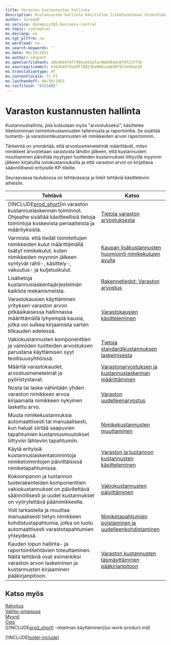 ```yaml
---
title: Varaston kustannusten hallinta
description: Kustannusten hallinta käsittelee liiketoiminnan toimintokustannusten tallennusta ja raportointia. Se sisältää tuotanto- ja varastointikustannusten eli nimikkeiden arvon raportoinnin.
author: SorenGP
ms.service: dynamics365-business-central
ms.topic: conceptual
ms.devlang: na
ms.tgt_pltfrm: na
ms.workload: na
ms.search.keywords: ''
ms.date: 06/16/2021
ms.author: edupont
ms.openlocfilehash: a0b466979f749e2d42afac06899a9c079f23ff56
ms.sourcegitcommit: e562b45fda20ff88230e086caa6587913eddae26
ms.translationtype: HT
ms.contentlocale: fi-FI
ms.lasthandoff: 06/30/2021
ms.locfileid: "6321885"
---
```

# <a name="managing-inventory-costs"></a>Varaston kustannusten hallinta
Kustannushallinta, jota kutsutaan myös "arvostukseksi", käsittelee liiketoiminnan toimintokustannusten tallennusta ja raportointia. Se sisältää tuotanto- ja varastointikustannusten eli nimikkeiden arvon raportoinnin..   

Tärkeintä on ymmärtää, että arvostusmenetelmät määrittävät, miten nimikkeet arvostetaan varastosta lähdön jälkeen, että kustannusten muuttaminen päivittää myytyjen tuotteiden kustannukset liittyvillä myynnin jälkeen kirjatuilla ostokustannuksilla ja että varaston arvot on kirjattava säännöllisesti erityisille KP-tileille.

Seuraavassa taulukossa on tehtäväsarja ja linkit tehtäviä käsitteleviin aiheisiin.

|**Tehtävä**|**Katso**|  
|------------|-------------|  
|[!INCLUDE[prod_short](includes/prod_short.md)]in varaston kustannuslaskennan toiminnot. Ohjeaihe sisältää käsitteellisiä tietoja toimintoja koskevista periaatteista ja määrityksistä.|[Tietoja varaston arvostuksesta](finance-learn-about-costing.md)|  
|Varmista. että tiedät toimitettujen nimikkeiden kulut määrittämällä lisätyt nimikekulut, kuten nimikkeiden myynnin jälkeen syntyvät rahti-, käsittely-, vakuutus- ja kuljetuskulut.|[Kaupan lisäkustannusten huomiointi nimikekulujen avulla](payables-how-assign-item-charges.md)|
|Lisätietoja kustannuslaskentajärjestelmän kaikista mekanismeista.|[Rakennetiedot: Varaston arvostus](design-details-inventory-costing.md)|
|Varastokausien käyttäminen yrityksen varaston arvon pitkäaikaisessa hallinnassa määrittämällä lyhyempiä kausia, jotka voi sulkea kirjaamista varten tilikauden edetessä.|[Varastokausien käsitteleminen](finance-how-to-work-with-inventory-periods.md)|
|Vakiokustannusten komponenttien ja valmiiden tuotteiden arvostuksen perustana käyttämisen syyt teollisuusyhtiöissä.|[Tietoja standardikustannuksen laskemisesta](finance-about-calculating-standard-cost.md)|
|Määritä varastokaudet, arvostusmenetelmät ja pyöristystavat.|[Varastonarvostuksen ja kustannuslaskennan määrittäminen](finance-set-up-inventory-valuation-and-costing.md)|
|Nosta tai laske vähintään yhden varaston nimikkeen arvoa kirjaamalla nimikkeen nykyinen laskettu arvo.|[Varaston uudelleenarvostus](inventory-how-revalue-inventory.md)|
|Muuta nimikekustannuksia automaattisesti tai manuaalisesti, kun haluat siirtää saapuvien tapahtumien kustannusmuutokset liittyviin lähteviin tapahtumiin.|[Nimikekustannusten muuttaminen](inventory-how-adjust-item-costs.md)|
|Käytä erityisiä kustannuslaskentatoimintoja nimiketoimintojen päivittäisissä nimiketapahtumissa.|[Varaston ja tuotannon kustannusten käsitteleminen](finance-handle-inventory-and-manufacturing-costs.md)|  
|Kokoonpanon ja tuotannon tuoterakenteiden komponenttien vakiokustannukset on päivitettävä säännöllisesti ja uudet kustannukset on vyörytettävä päänimikkeelle.|[Vakiokustannusten päivittäminen](finance-how-to-update-standard-costs.md)|
|Voit tarkastella ja muuttaa manuaalisesti tietyn nimikkeen kohdistustapahtumia, jotka on luotu automaattisesti varastotapahtumien yhteydessä.|[Nimiketapahtumien poistaminen ja uudelleenkohdistaminen](finance-how-to-remove-and-reapply-item-entries.md)|
|Kauden lopun hallinta- ja raportointitehtävien toteuttaminen. Näitä tehtäviä ovat esimerkiksi varaston arvon laskeminen ja kustannusten kirjaaminen pääkirjanpitoon.|[Varaston kustannusten täsmäyttäminen pääkirjanpitoon](finance-how-to-post-inventory-costs-to-the-general-ledger.md)|

## <a name="see-also"></a>Katso myös  
 [Rahoitus](finance.md)  
 [Vaihto-omaisuus](inventory-manage-inventory.md)   
 [Myynti](sales-manage-sales.md)   
 [Osto](purchasing-manage-purchasing.md)  
 [[!INCLUDE[prod_short](includes/prod_short.md)] -ohjelman käyttäminen](ui-work-product.md)


[!INCLUDE[footer-include](includes/footer-banner.md)]